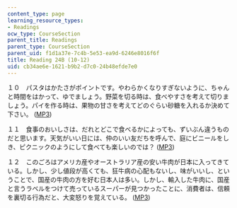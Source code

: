 ```yaml
---
content_type: page
learning_resource_types:
- Readings
ocw_type: CourseSection
parent_title: Readings
parent_type: CourseSection
parent_uid: f1d1a37e-7c4b-5e53-ea9d-6246e8016f6f
title: Reading 24B (10-12)
uid: cb34ae6e-1621-b9b2-d7c0-24b48efde7e0
---
```


１０　パスタはかたさがポイントです。やわらかくなりすぎないように、ちゃんと時間をはかって、ゆでましょう。野菜を切る時は、食べやすさを考えて切りましょう。パイを作る時は、果物の甘さを考えてどのぐらい砂糖を入れるか決めて下さい。 ([MP3](/ans7870/21f/21f.505/f05/audio/Lesson24B-10.mp3))

１１　食事のおいしさは、だれとどこで食べるかによっても、ずいぶん違うものだと思います。天気がいい日には、仲のいい友だちを呼んで、庭にビニールをしき、ピクニックのようにして食べても楽しいのでは？ ([MP3](/ans7870/21f/21f.505/f05/audio/Lesson24B-11.mp3))

１２　このごろはアメリカ産やオーストラリア産の安い牛肉が日本に入ってきている。しかし、少し値段が高くても、狂牛病の心配もないし、味がいいし、ということで、国産の牛肉の方を好む日本人は多い。しかし、輸入した牛肉に、国産と言うラベルをつけて売っているスーパーが見つかったことに、消費者は、信頼 を裏切る行為だと、大変怒りを覚えている。 ([MP3](/ans7870/21f/21f.505/f05/audio/Lesson24B-12.mp3))